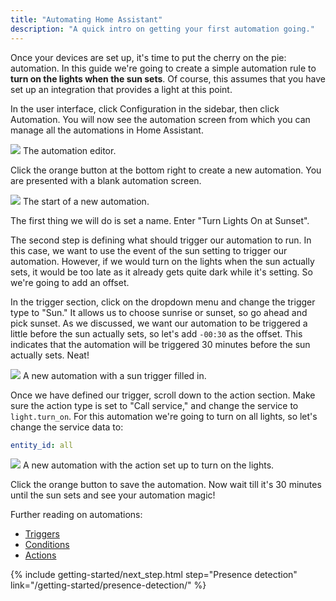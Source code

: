 ```yaml
---
title: "Automating Home Assistant"
description: "A quick intro on getting your first automation going."
---
```


Once your devices are set up, it's time to put the cherry on the pie: automation. In this guide we're going to create a simple automation rule to **turn on the lights when the sun sets**. Of course, this assumes that you have set up an integration that provides a light at this point.

In the user interface, click Configuration in the sidebar, then click Automation. You will now see the automation screen from which you can manage all the automations in Home Assistant.

<p class='img'>
<img src='/images/getting-started/automation-editor.png'>
The automation editor.
</p>

Click the orange button at the bottom right to create a new automation. You are presented with a blank automation screen.

<p class='img'>
<img src='/images/getting-started/new-automation.png'>
The start of a new automation.
</p>

The first thing we will do is set a name. Enter "Turn Lights On at Sunset".

The second step is defining what should trigger our automation to run. In this case, we want to use the event of the sun setting to trigger our automation. However, if we would turn on the lights when the sun actually sets, it would be too late as it already gets quite dark while it's setting. So we're going to add an offset.

In the trigger section, click on the dropdown menu and change the trigger type to "Sun." It allows us to choose sunrise or sunset, so go ahead and pick sunset. As we discussed, we want our automation to be triggered a little before the sun actually sets, so let's add `-00:30` as the offset. This indicates that the automation will be triggered 30 minutes before the sun actually sets. Neat!

<p class='img'>
<img src='/images/getting-started/new-trigger.png'>
A new automation with a sun trigger filled in.
</p>

Once we have defined our trigger, scroll down to the action section. Make sure the action type is set to "Call service," and change the service to `light.turn_on`. For this automation we're going to turn on all lights, so let's change the service data to:

```yaml
entity_id: all
```

<p class='img'>
<img src='/images/getting-started/action.png'>
A new automation with the action set up to turn on the lights.
</p>

Click the orange button to save the automation. Now wait till it's 30 minutes until the sun sets and see your automation magic!

Further reading on automations:

- [Triggers](/docs/automation/trigger/)
- [Conditions](/docs/automation/condition/)
- [Actions](/docs/automation/action/)

{% include getting-started/next_step.html step="Presence detection" link="/getting-started/presence-detection/" %}
